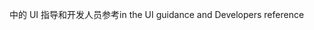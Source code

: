 <span data-ttu-id="697c1-101">中的 UI 指导和开发人员参考</span><span class="sxs-lookup"><span data-stu-id="697c1-101">in the UI guidance and Developers reference</span></span>